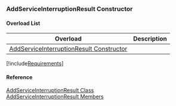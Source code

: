 ﻿### AddServiceInterruptionResult Constructor

#### Overload List

| Overload | Description |
| --- | --- |
| [AddServiceInterruptionResult Constructor](FChoice.Toolkits.Clarify~FChoice.Toolkits.Clarify.FieldOps.AddServiceInterruptionResult~_ctor().md) |   |

[!include[Requirements](../partials/requirements.md)]



#### Reference

[AddServiceInterruptionResult Class](FChoice.Toolkits.Clarify~FChoice.Toolkits.Clarify.FieldOps.AddServiceInterruptionResult.md)  
[AddServiceInterruptionResult Members](FChoice.Toolkits.Clarify~FChoice.Toolkits.Clarify.FieldOps.AddServiceInterruptionResult_members.md)